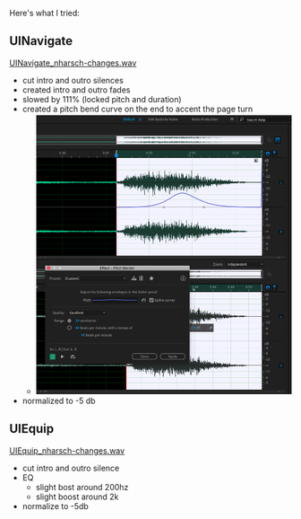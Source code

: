 Here's what I tried:

## UINavigate
[UINavigate_nharsch-changes.wav](sound_assets/UINavigate_nharsch-changes.wav)


- cut intro and outro silences
- created intro and outro fades
- slowed by 111% (locked pitch and duration)
- created a pitch bend curve on the end to accent the page turn
  - ![](uinavigate-pitchbend.png)
- normalized to -5 db

## UIEquip

[UIEquip_nharsch-changes.wav](sound_assets/UIEquip_nharsch-changes.wav)

- cut intro and outro silence
- EQ
    - slight bost around 200hz
    - slight boost around 2k
- normalize to -5db
